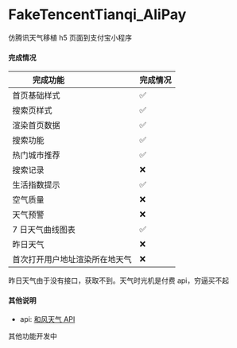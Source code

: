 # FakeTencentTianqi_AliPay

仿腾讯天气移植 h5 页面到支付宝小程序

#### 完成情况

| 完成功能                       | 完成情况 |
| ------------------------------ | -------- |
| 首页基础样式                   | ✅       |
| 搜索页样式                     | ✅       |
| 渲染首页数据                   | ✅       |
| 搜索功能                       | ✅       |
| 热门城市推荐                   | ✅       |
| 搜索记录                       | ❌       |
| 生活指数提示                   | ✅       |
| 空气质量                       | ❌       |
| 天气预警                       | ❌       |
| 7 日天气曲线图表               | ✅       |
| 昨日天气                       | ❌       |
| 首次打开用户地址渲染所在地天气 | ❌       |

昨日天气由于没有接口，获取不到。天气时光机是付费 api，穷逼买不起

#### 其他说明

- api: [和风天气 API](https://dev.qweather.com/)

其他功能开发中
